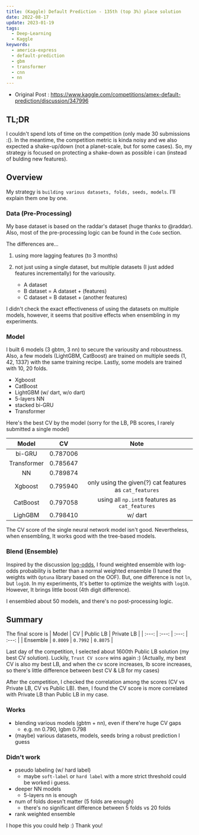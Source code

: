```yaml
---
title: (Kaggle) Default Prediction - 135th (top 3%) place solution
date: 2022-08-17
update: 2023-01-19
tags:
  - Deep-Learning
  - Kaggle
keywords:
  - america-express
  - default-prediction
  - gbm
  - transformer
  - cnn
  - nn
---
```


* Original Post : <https://www.kaggle.com/competitions/amex-default-prediction/discussion/347996>

## TL;DR

I couldn't spend lots of time on the competition (only made 30 submissions :(). In the meantime, the competition metric is kinda noisy and we also expected a shake-up/down (not a planet-scale, but for some cases). So, my strategy is focused on protecting a shake-down as possible i can (instead of bulding new features).

## Overview

My strategy is `building various datasets, folds, seeds, models`. I'll explain them one by one.

### Data (Pre-Processing)

My base dataset is based on the raddar's dataset (huge thanks to @raddar). Also, most of the pre-processing logic can be found in the `Code` section.

The differences are...

1. using more lagging features (to 3 months)
2. not just using a single dataset, but multiple datasets (I just added features incrementally) for the variousity.

   * A dataset
   * B dataset = A dataset + (features)
   * C dataset = B dataset + (another features)

I didn't check the exact effectiveness of using the datasets on multiple models, however, it seems that positive effects when ensembling in my experiments.

### Model

I built 6 models (3 gbtm, 3 nn) to secure the variousity and roboustness. Also, a few models (LightGBM, CatBoost) are trained on multiple seeds (1, 42, 1337) with the same training recipe. Lastly, some models are trained with 10, 20 folds.

* Xgboost
* CatBoost
* LightGBM (w/ dart, w/o dart)
* 5-layers NN
* stacked bi-GRU
* Transformer

Here's the best CV by the model (sorry for the LB, PB scores, I rarely submitted a single model)

| Model | CV | Note |
| :---: | :---: | :---: |
| bi-GRU | 0.787006 | |
| Transformer | 0.785647 | |
| NN | 0.789874 | |
| Xgboost | 0.795940 | only using the given(?) cat features as `cat_features` |
| CatBoost | 0.797058 | using all `np.int8` features as `cat_features` |
| LighGBM | 0.798410 | w/ dart |

The CV score of the single neural network model isn't good. Nevertheless, when ensembling, It works good with the tree-based models.

### Blend (Ensemble)

Inspired by the discussion [log-odds](https://www.kaggle.com/competitions/amex-default-prediction/discussion/329103), I found weighted ensemble with log-odds probability is better than a normal weighted ensemble (I tuned the weights with `Optuna` library based on the OOF). But, one difference is not `ln`, but `log10`. In my experiments, It's better to optimize the weights with `log10`. However, It brings little boost (4th digit difference).

I ensembled about 50 models, and there's no post-processing logic.

## Summary

The final score is
| Model | CV | Public LB | Private LB |
| :---: | :---: | :---: | :---: |
| Ensemble | `0.8009` | `0.7992` | `0.8075` |

Last day of the competition, I selected about 1600th Public LB solution (my best CV solution). Luckily, `Trust CV score` wins again :) (Actually, my best CV is also my best LB, and when the cv score increases, lb score increases, so there's little difference between best CV & LB for my cases)

After the competition, I checked the correlation among the scores (CV vs Private LB, CV vs Public LB). then, I found the CV score is more correlated with Private LB than Public LB in my case.

### Works

* blending various models (gbtm + nn), even if there're huge CV gaps 
  * e.g. nn 0.790, lgbm 0.798
* (maybe) various datasets, models, seeds bring a robust prediction I guess

### Didn't work

* pseudo labeling (w/ hard label)
  * maybe `soft-label` or `hard label` with a more strict threshold could be worked i guess.
* deeper NN models
  * 5-layers nn is enough
* num of folds doesn't matter (5 folds are enough)
  * there's no significant difference between 5 folds vs 20 folds
* rank weighted ensemble

I hope this you could help :) Thank you!
